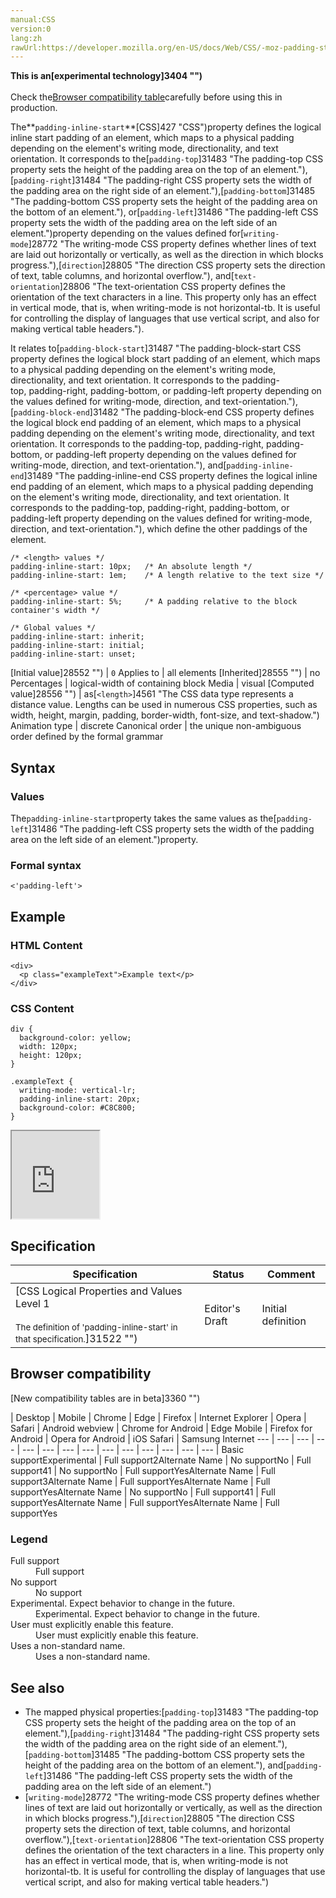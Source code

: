 ```yaml
---
manual:CSS
version:0
lang:zh
rawUrl:https://developer.mozilla.org/en-US/docs/Web/CSS/-moz-padding-start
---
```






**This is an[experimental technology]3404 "")**<br></br>Check the[Browser compatibility table](%31488#Browser_compatibility "")carefully before using this in production.





The**`padding-inline-start`**[CSS]427 "CSS")property defines the logical inline start padding of an element, which maps to a physical padding depending on the element&#39;s writing mode, directionality, and text orientation. It corresponds to the[`padding-top`]31483 "The padding-top CSS property sets the height of the padding area on the top of an element."),[`padding-right`]31484 "The padding-right CSS property sets the width of the padding area on the right side of an element."),[`padding-bottom`]31485 "The padding-bottom CSS property sets the height of the padding area on the bottom of an element."), or[`padding-left`]31486 "The padding-left CSS property sets the width of the padding area on the left side of an element.")property depending on the values defined for[`writing-mode`]28772 "The writing-mode CSS property defines whether lines of text are laid out horizontally or vertically, as well as the direction in which blocks progress."),[`direction`]28805 "The direction CSS property sets the direction of text, table columns, and horizontal overflow."), and[`text-orientation`]28806 "The text-orientation CSS property defines the orientation of the text characters in a line. This property only has an effect in vertical mode, that is, when writing-mode is not horizontal-tb. It is useful for controlling the display of languages that use vertical script, and also for making vertical table headers.").



It relates to[`padding-block-start`]31487 "The padding-block-start CSS property defines the logical block start padding of an element, which maps to a physical padding depending on the element's writing mode, directionality, and text orientation. It corresponds to the padding-top, padding-right, padding-bottom, or padding-left property depending on the values defined for writing-mode, direction, and text-orientation."),[`padding-block-end`]31482 "The padding-block-end CSS property defines the logical block end padding of an element, which maps to a physical padding depending on the element's writing mode, directionality, and text orientation. It corresponds to the padding-top, padding-right, padding-bottom, or padding-left property depending on the values defined for writing-mode, direction, and text-orientation."), and[`padding-inline-end`]31489 "The padding-inline-end CSS property defines the logical inline end padding of an element, which maps to a physical padding depending on the element's writing mode, directionality, and text orientation. It corresponds to the padding-top, padding-right, padding-bottom, or padding-left property depending on the values defined for writing-mode, direction, and text-orientation."), which define the other paddings of the element.


```
/* <length> values */
padding-inline-start: 10px;   /* An absolute length */
padding-inline-start: 1em;    /* A length relative to the text size */

/* <percentage> value */
padding-inline-start: 5%;     /* A padding relative to the block container's width */

/* Global values */
padding-inline-start: inherit;
padding-inline-start: initial;
padding-inline-start: unset;
```

[Initial value]28552 "") | `0` 
Applies to | all elements 
[Inherited]28555 "") | no 
Percentages | logical-width of containing block 
Media | visual 
[Computed value]28556 "") | as[`<length>`]4561 "The <length> CSS data type represents a distance value. Lengths can be used in numerous CSS properties, such as width, height, margin, padding, border-width, font-size, and text-shadow.") 
Animation type | discrete 
Canonical order | the unique non-ambiguous order defined by the formal grammar 


## Syntax<a name="Syntax"></a>

### Values<a name="Values"></a>


The`padding-inline-start`property takes the same values as the[`padding-left`]31486 "The padding-left CSS property sets the width of the padding area on the left side of an element.")property.


### Formal syntax<a name="Formal_syntax"></a>

```
<'padding-left'>
```

## Example<a name="Example"></a>

### HTML Content<a name="HTML_Content"></a>

```
<div>
  <p class="exampleText">Example text</p>
</div>
```

### CSS Content<a name="CSS_Content"></a>

```
div {
  background-color: yellow;
  width: 120px;
  height: 120px;
}

.exampleText {
  writing-mode: vertical-lr;
  padding-inline-start: 20px;
  background-color: #C8C800;
}
```


<iframe src='https://mdn.mozillademos.org/en-US/docs/Web/CSS/padding-inline-start$samples/Example?revision=1319186' width='140' height='140'></iframe>



## Specification<a name="Specification"></a>

Specification | Status | Comment 
 ---  |  ---  |  ---  | 
[CSS Logical Properties and Values Level 1<br></br><small>The definition of &#39;padding-inline-start&#39; in that specification.</small>]31522 "") | Editor&#39;s Draft | Initial definition 


## Browser compatibility<a name="Browser_compatibility"></a>
[New compatibility tables are in beta<i></i>]3360 "")

 | <abbr>Desktop<i></i></abbr> | <abbr>Mobile<i></i></abbr> 
 | <abbr>Chrome<i></i></abbr> | <abbr>Edge<i></i></abbr> | <abbr>Firefox<i></i></abbr> | <abbr>Internet Explorer<i></i></abbr> | <abbr>Opera<i></i></abbr> | <abbr>Safari<i></i></abbr> | <abbr>Android webview<i></i></abbr> | <abbr>Chrome for Android<i></i></abbr> | <abbr>Edge Mobile<i></i></abbr> | <abbr>Firefox for Android<i></i></abbr> | <abbr>Opera for Android<i></i></abbr> | <abbr>iOS Safari<i></i></abbr> | <abbr>Samsung Internet<i></i></abbr> 
 ---  |  ---  |  ---  |  ---  |  ---  |  ---  |  ---  |  ---  |  ---  |  ---  |  ---  |  ---  |  ---  |  ---  | 
Basic support<abbr>Experimental<i></i></abbr> | <abbr>Full support</abbr>2<abbr>Alternate Name<i></i></abbr> | <abbr>No support</abbr>No | <abbr>Full support</abbr>41 | <abbr>No support</abbr>No | <abbr>Full support</abbr>Yes<abbr>Alternate Name<i></i></abbr> | <abbr>Full support</abbr>3<abbr>Alternate Name<i></i></abbr> | <abbr>Full support</abbr>Yes<abbr>Alternate Name<i></i></abbr> | <abbr>Full support</abbr>Yes<abbr>Alternate Name<i></i></abbr> | <abbr>No support</abbr>No | <abbr>Full support</abbr>41 | <abbr>Full support</abbr>Yes<abbr>Alternate Name<i></i></abbr> | <abbr>Full support</abbr>Yes<abbr>Alternate Name<i></i></abbr> | <abbr>Full support</abbr>Yes 


### Legend<a name="Legend"></a>
<dl><dt id=''><abbr>Full support</abbr></dt><dd>Full support</dd><dt id=''><abbr>No support</abbr></dt><dd>No support</dd><dt id=''><abbr>Experimental. Expect behavior to change in the future.<i></i></abbr></dt><dd>Experimental. Expect behavior to change in the future.</dd><dt id=''><abbr>User must explicitly enable this feature.<i></i></abbr></dt><dd>User must explicitly enable this feature.</dd><dt id=''><abbr>Uses a non-standard name.<i></i></abbr></dt><dd>Uses a non-standard name.</dd></dl>

## See also<a name="See_also"></a>

* The mapped physical properties:[`padding-top`]31483 "The padding-top CSS property sets the height of the padding area on the top of an element."),[`padding-right`]31484 "The padding-right CSS property sets the width of the padding area on the right side of an element."),[`padding-bottom`]31485 "The padding-bottom CSS property sets the height of the padding area on the bottom of an element."), and[`padding-left`]31486 "The padding-left CSS property sets the width of the padding area on the left side of an element.")
* [`writing-mode`]28772 "The writing-mode CSS property defines whether lines of text are laid out horizontally or vertically, as well as the direction in which blocks progress."),[`direction`]28805 "The direction CSS property sets the direction of text, table columns, and horizontal overflow."),[`text-orientation`]28806 "The text-orientation CSS property defines the orientation of the text characters in a line. This property only has an effect in vertical mode, that is, when writing-mode is not horizontal-tb. It is useful for controlling the display of languages that use vertical script, and also for making vertical table headers.")



